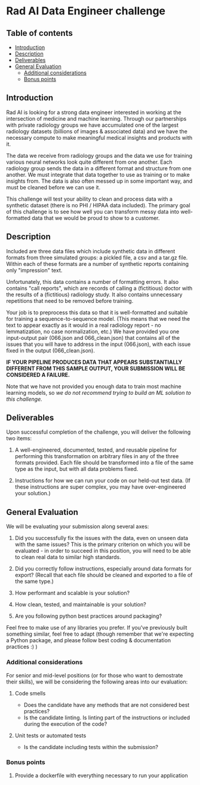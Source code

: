 # Rad AI Data Engineer challenge


## Table of contents
  * [Introduction](#introduction)
  * [Description](#description)
  * [Deliverables](#deliverables)
  * [General Evaluation](#general-evaluation)
    + [Additional considerations](#additional-considerations)
    + [Bonus points](#bonus-points)


## Introduction

Rad AI is looking for a strong data engineer interested in working at the intersection of medicine and machine learning. Through our partnerships with private radiology groups we have accumulated one of the largest radiology datasets (billions of images & associated data) and we have the necessary compute to make meaningful medical insights and products with it.

The data we receive from radiology groups and the data we use for training various neural networks look quite different from one another. Each radiology group sends the data in a different format and structure from one another. We must integrate that data together to use as training or to make insights from. The data is also often messed up in some important way, and must be cleaned before we can use it.

This challenge will test your ability to clean and process data with a synthetic dataset (there is no PHI / HIPAA data included). The primary goal of this challenge is to see how well you can transform messy data into well-formatted data that we would be proud to show to a customer.

## Description

Included are three data files which include synthetic data in different formats from three simulated groups: a pickled file, a csv and a tar.gz file. Within each of these formats are a number of synthetic reports containing only "impression" text.

Unfortunately, this data contains a number of formatting errors. It also contains "call reports", which are records of calling a (fictitious) doctor with the results of a (fictitious) radiology study. It also contains unnecessary repetitions that need to be removed before training.

Your job is to preprocess this data so that it is well-formatted and suitable for training a sequence-to-sequence model. (This means that we need the text to appear exactly as it would in a real radiology report - no lemmatization, no case normalization, etc.) We have provided you one input-output pair (066.json and 066_clean.json) that contains all of the issues that you will have to address in the input (066.json), with each issue fixed in the output (066_clean.json).

**IF YOUR PIPELINE PRODUCES DATA THAT APPEARS SUBSTANTIALLY DIFFERENT FROM THIS SAMPLE OUTPUT, YOUR SUBMISSION WILL BE CONSIDERED A FAILURE.**

Note that we have not provided you enough data to train most machine learning models, so _we do not recommend trying to build an ML solution to this challenge._

## Deliverables

Upon successful completion of the challenge, you will deliver the following two items:

1. A well-engineered, documented, tested, and reusable pipeline for performing this transformation on arbitrary files in any of the three formats provided. Each file should be transformed into a file of the same type as the input, but with all data problems fixed.

2. Instructions for how we can run your code on our held-out test data. (If these instructions are super complex, you may have over-engineered your solution.)

## General Evaluation

We will be evaluating your submission along several axes:

1. Did you successfully fix the issues with the data, even on unseen data with the same issues? This is the primary criterion on which you will be evaluated - in order to succeed in this position, you will need to be able to clean real data to similar high standards.

2. Did you correctly follow instructions, especially around data formats for export? (Recall that each file should be cleaned and exported to a file of the same type.)

3. How performant and scalable is your solution?

4. How clean, tested, and maintainable is your solution?

5. Are you following python best practices around packaging?

Feel free to make use of any libraries you prefer. If you've previously built something similar, feel free to adapt (though remember that we're expecting a Python package, and please follow best coding & documentation practices :) )

### Additional considerations

For senior and mid-level positions (or for those who want to demostrate their skills), we will be considering the following areas into our evaluation:

1. Code smells
    * Does the candidate have any methods that are not considered best practices?
    * Is the candidate linting. Is linting part of the instructions or included during the execution of the code?

2. Unit tests or automated tests
    * Is the candidate including tests within the submission?

### Bonus points

1. Provide a dockerfile with everything necessary to run your application
